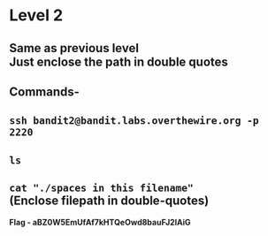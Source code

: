 # Level 2
Same as previous level<br/>
Just enclose the path in double quotes<br/>
---
Commands-
---
`ssh bandit2@bandit.labs.overthewire.org -p 2220`
---
`ls`
---
`cat "./spaces in this filename"`<br/>
(Enclose filepath in double-quotes)
---
**Flag - aBZ0W5EmUfAf7kHTQeOwd8bauFJ2lAiG**